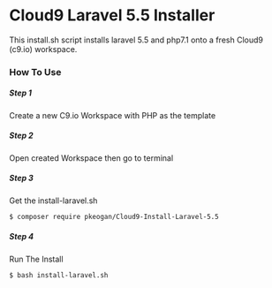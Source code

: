 # Cloud9 Laravel 5.5 Installer
This install.sh script installs laravel 5.5 and php7.1 onto a fresh Cloud9 (c9.io) workspace.


### How To Use
##### Step 1
Create a new C9.io Workspace with PHP as the template
##### Step 2
Open created Workspace then go to terminal
##### Step 3
Get the install-laravel.sh
```sh
$ composer require pkeogan/Cloud9-Install-Laravel-5.5
```
##### Step 4
Run The Install
```sh
$ bash install-laravel.sh
```
